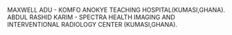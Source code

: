 MAXWELL ADU - KOMFO ANOKYE TEACHING HOSPITAL(KUMASI,GHANA).
ABDUL RASHID KARIM - SPECTRA HEALTH IMAGING AND INTERVENTIONAL RADIOLOGY CENTER (KUMASI,GHANA).
